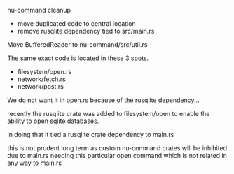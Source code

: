 
nu-command cleanup

* move duplicated code to central location
* remove rusqlite dependency tied to src/main.rs

Move BufferedReader to nu-command/src/util.rs

The same exact code is located in these 3 spots.

* filesystem/open.rs
* network/fetch.rs
* network/post.rs

We do not want it in open.rs because of the rusqlite dependency...

recently the rusqlite crate was added to filesystem/open
to enable the ability to open sqlite databases.

in doing that it tied a rusqlite crate dependency to main.rs

this is not prudent long term as custom nu-command crates
will be inhibited due to main.rs needing this particular
open command which is not related in any way to main.rs
